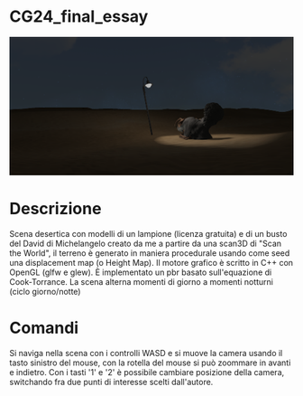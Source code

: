# CG24_final_essay
![alt text](https://github.com/DavideFantasia/CG24_final_essay/blob/main/screenshots/Screenshot%202024-08-10%20143143.png?raw=true)
##
# Descrizione
Scena desertica con modelli di un lampione (licenza gratuita) e di un busto del David di Michelangelo creato da me a partire da una scan3D di "Scan the World", il terreno è generato in maniera procedurale usando come seed una displacement map (o Height Map). Il motore grafico è scritto in C++ con OpenGL (glfw e glew).
È implementato un pbr basato sull'equazione di Cook-Torrance. La scena alterna momenti di giorno a momenti notturni (ciclo giorno/notte)
# Comandi
Si naviga nella scena con i controlli WASD e si muove la camera usando il tasto sinistro del mouse, con la rotella del mouse si può zoommare in avanti e indietro. Con i tasti '1' e '2' è possibile cambiare posizione della camera, switchando fra due punti di interesse scelti dall'autore.
